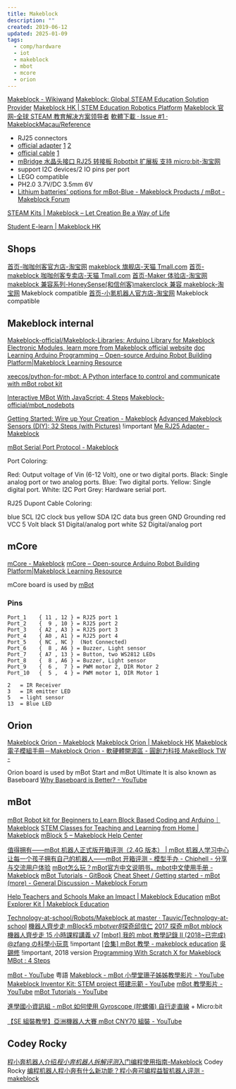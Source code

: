 ```yaml
---
title: Makeblock
description: ""
created: 2019-06-12
updated: 2025-01-09
tags:
  - comp/hardware
  - iot
  - makeblock
  - mbot
  - mcore
  - orion
---
```


[Makeblock - Wikiwand](https://www.wikiwand.com/en/Makeblock)
[Makeblock: Global STEAM Education Solution Provider](https://www.makeblock.com/)
[Makeblock HK | STEM Education Robotics Platform](http://makeblock.hk/)
[Makeblock 官网-全球 STEAM 教育解决方案领导者](https://www.makeblock.com/cn)
[軟體下載 · Issue #1 · MakeblockMacau/Reference](https://github.com/MakeblockMacau/Reference/issues/1)

- RJ25 connectors
- [official adapter](https://item.taobao.com/item.htm?id=554185937877) [1](https://item.taobao.com/item.htm?id=548612116793) [2](https://item.taobao.com/item.htm?id=570704363022)
- [official cable](https://detail.tmall.com/item.htm?id=560659474412) [1](https://item.taobao.com/item.htm?id=541962558126)
- [mBridge 水晶头接口 RJ25 转接板 Robotbit 扩展板 支持 micro:bit-淘宝网](https://item.taobao.com/item.htm?id=595667433688)
- support I2C devices/2 IO pins per port
- LEGO compatible
- PH2.0 3.7V/DC 3.5mm 6V
- [Lithium batteries' options for mBot-Blue - Makeblock Products / mBot - Makeblock Forum](https://forum.makeblock.com/t/lithium-batteries-options-for-mbot-blue/4629/4)

[STEAM Kits | Makeblock – Let Creation Be a Way of Life](https://www.makeblock.com/steam-kits)

[Student E-learn | Makeblock HK](http://makeblock.hk/stu_elearn/)

## Shops

[首页-咖咖创客官方店-淘宝网](https://kakachuangke.taobao.com/)
[makeblock 旗舰店-天猫 Tmall.com](https://makeblock.tmall.com/)
[首页-makeblock 咖咖创客专卖店-天猫 Tmall.com](https://makeblockkkck.tmall.com/)
[首页-Maker 体验店-淘宝网](https://mbot.world.taobao.com/)
[makeblock 兼容系列-HoneySense(和信创客)makerclock 兼容 makeblock-淘宝网](https://honeysense.world.taobao.com/category-1429586360.htm) Makeblock compatible
[首页-小氪机器人官方店-淘宝网](https://shop137769920.taobao.com/index.htm) Makeblock compatible

## Makeblock internal

[Makeblock-official/Makeblock-Libraries: Arduino Library for Makeblock Electronic Modules, learn more from Makeblock official website](https://github.com/Makeblock-official/Makeblock-Libraries) [doc](http://learn.makeblock.com/cn/Makeblock-library-for-Arduino/index.html)
[Learning Arduino Programming – Open-source Arduino Robot Building Platform|Makeblock Learning Resource](http://learn.makeblock.com/en/learning-arduino-programming/)

[xeecos/python-for-mbot: A Python interface to control and communicate with mBot robot kit](https://github.com/xeecos/python-for-mbot)

[Interactive MBot With JavaScript: 4 Steps](https://www.instructables.com/Interactive-mBot-with-JavaScript/)
[Makeblock-official/mbot_nodebots](https://github.com/Makeblock-official/mbot_nodebots)

[Getting Started: Wire up Your Creation - Makeblock](https://www.makeblock.com/project/step-1-wiring-color-marker-show-the-modules-connection-for-correct)
[Advanced Makeblock Sensors (DIY): 32 Steps (with Pictures)](https://www.instructables.com/Advanced-Makeblock-Sensors-DIY/) !important
[Me RJ25 Adapter - Makeblock](https://www.makeblock.com/project/me-rj25-adapter)

[mBot Serial Port Protocol - Makeblock](https://www.makeblock.com/project/mbot-serial-port-protocol)

Port Coloring:

Red: Output voltage of Vin (6-12 Volt), one or two digital ports.
Black: Single analog port or two analog ports.
Blue: Two digital ports.
Yellow: Single digital port.
White: I2C Port
Grey: Hardware serial port.

RJ25 Dupont Cable Coloring:

blue SCL I2C clock bus
yellow SDA I2C data bus
green GND Grounding
red VCC 5 Volt
black S1 Digital/analog port
white S2 Digital/analog port

## mCore

[mCore - Makeblock](https://www.makeblock.com/project/mcore)
[mCore – Open-source Arduino Robot Building Platform|Makeblock Learning Resource](http://learn.makeblock.com/en/mcore/)

mCore board is used by [mBot](#mbot)

### Pins

```
Port_1    { 11 , 12 } = RJ25 port 1
Port_2    {  9 , 10 } = RJ25 port 2
Port_3    { A2 , A3 } = RJ25 port 3
Port_4    { A0 , A1 } = RJ25 port 4
Port_5    { NC , NC }  (Not Connected)
Port_6    {  8 , A6 } = Buzzer, Light sensor
Port_7    { A7 , 13 } = Button, two WS2812 LEDs
Port_8    {  8 , A6 } = Buzzer, Light sensor
Port_9    {  6 ,  7 } = PWM motor 2, DIR Motor 2
Port_10   {  5 ,  4 } = PWM motor 1, DIR Motor 1

2   = IR Receiver
3   = IR emitter LED
5   = light sensor
13  = Blue LED
```

## Orion

[Makeblock Orion - Makeblock](https://www.makeblock.com/project/makeblock-orion)
[Makeblock Orion | Makeblock HK](http://makeblock.hk/sensors-makeblock-orion/)
[Makeblock 電子模組手冊－Makeblock Orion - 軟硬體開源區 - 圓創力科技.MakeBlock TW -](http://magiccar.let-do.com/forum.php?mod=viewthread&tid=410)

Orion board is used by mBot Start and mBot Ultimate
It is also known as Baseboard
[Why Baseboard is Better? - YouTube](https://www.youtube.com/watch?v=21Q-RYDYnak)

## mBot

[mBot Robot kit for Beginners to Learn Block Based Coding and Arduino｜Makeblock](https://www.makeblock.com/pages/mbot-robot-kit)
[STEM Classes for Teaching and Learning from Home | Makeblock](https://www.makeblock.com/collections/stem-classes?sort_by=manual&filter.p.m.custom.filter_by_product=mBot-S)
[mBlock 5 – Makeblock Help Center](https://support.makeblock.com/hc/en-us/sections/360001829013-mBlock-5)

[值得拥有——mBot 机器人正式版开箱评测（2.4G 版本） | mBot 机器人学习中心](http://www.mbot.cc/?p=297)
[让每一个孩子拥有自己的机器人——mBot 开箱评测 - 模型手办 - Chiphell - 分享与交流用户体验](https://www.chiphell.com/thread-1282876-1-1.html)
[mBot怎么玩？mBot官方中文说明书，mbot中文使用手册 - Makeblock](https://www.makeblock.com.cn/mbot/212197.html)
[mBot Tutorials - GitBook](http://docs.makeblock.com/mbot/en/)
[Cheat Sheet / Getting started - mBot (more) - General Discussion - Makeblock Forum](https://forum.makeblock.com/t/cheat-sheet-getting-started-mbot-more/2960)

[Help Teachers and Schools Make an Impact | Makeblock Education](https://education.makeblock.com/)
[mBot Explorer Kit | Makeblock Education](https://education.makeblock.com/mbot-explorer-kit/)

[Technology-at-school/Robots/Makeblock at master · Tauvic/Technology-at-school](https://github.com/Tauvic/Technology-at-school/tree/master/Robots/Makeblock)
[機器人齊步走 mBlock5 mbot*ver8*探奇邱信仁](https://www.slideshare.net/renchiou/mblock5-mbotver8)
[2017 探奇 mBot mblock 機器人齊步走 15 小時課程講義 v7](https://www.slideshare.net/renchiou/2017-mbot-mblock-15-v7)
[[mbot] 我的 mbot 教學記錄 II (2018~已完成) @zfang の科學小玩意](http://n.sfs.tw/content/index/12238) !important
[[合集] mBot 教學 - makeblock education](http://education.makeblock.com/zh-hans/resource/%E5%90%88%E9%9B%86-mbot-%E6%95%99%E5%AD%B8/) [吳錫修](https://www.slideshare.net/sshiouwu/presentations) !important, 2018 version
[Programming With Scratch X for Makeblock MBot : 4 Steps](https://www.instructables.com/Programming-With-Scratch-X-for-Makeblock-MBot/)

[mBot - YouTube](https://www.youtube.com/playlist?list=PL0SbEqiUD3gxR2nv5ZcHzFudksPz6e2tc) 粤語
[Makeblock - mBot 小學堂珊子姊姊教學影片 - YouTube](https://www.youtube.com/playlist?list=PL9SylZdGlmQNQYK1f5qXW0Ump8hGbEYuz)
[Makeblock Inventor Kit: STEM project 搭建示範 - YouTube](https://www.youtube.com/playlist?list=PLRw4p7Et1ltSyGiB-agMCsUfnGM8z-sb_)
[mBot 教學影片 - YouTube](https://www.youtube.com/playlist?list=PL23zUR4ndfavuldG3my8UNCCYX6wADuT7)
[mBot Tutorials - YouTube](https://www.youtube.com/playlist?list=PLuuf1TKEkEqQ9_2hGTHx5XRxlyTOVUJzS)

[進學國小資訊組 - mBot 如何使用 Gyroscope (陀螺儀) 自行走直線](https://class.tn.edu.tw/modules/tad_web/news.php?WebID=1384&NewsID=11921) + Micro:bit

[【SE 組裝教學】亞洲機器人大賽 mBot CNY70 組裝 - YouTube](https://www.youtube.com/watch?v=7QSqkYAZmz0&list=PL23zUR4ndfateJmKmzPzKPcsNI0LDDCIa&index=2)

## Codey Rocky

[程小奔机器人介绍*程小奔机器人拆解评测*入门编程使用指南-Makeblock](https://www.makeblock.com/cn/info/codey) Codey Rocky
[编程机器人程小奔有什么新功能？程小奔可编程益智机器人评测 - makeblock](https://www.makeblock.com/cn/codey/207165.html)
